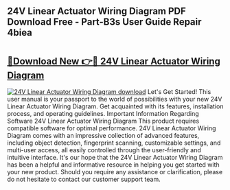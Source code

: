 ## 24V Linear Actuator Wiring Diagram PDF Download Free - Part-B3s User Guide Repair 4biea

# <h2><a href="http://dfttbjc.blite.top/?on=24V+Linear+Actuator+Wiring+Diagram">🔗Download New 👉🔴 24V Linear Actuator Wiring Diagram</a></h2>

[![24V Linear Actuator Wiring Diagram download](https://i.imgur.com/lujVjoI.png)](http://dfttbjc.blite.top/?on=24V+Linear+Actuator+Wiring+Diagram)
Let's Get Started! This user manual is your passport to the world of possibilities with your new 24V Linear Actuator Wiring Diagram. Get acquainted with its features, installation process, and operating guidelines. Important Information Regarding Software 24V Linear Actuator Wiring Diagram This product requires compatible software for optimal performance. 24V Linear Actuator Wiring Diagram comes with an impressive collection of advanced features, including object detection, fingerprint scanning, customizable settings, and multi-user access, all easily controlled through the user-friendly and intuitive interface. It's our hope that the 24V Linear Actuator Wiring Diagram has been a helpful and informative resource in helping you get started with your new product. Should you require any assistance or clarification, please do not hesitate to contact our customer support team.
